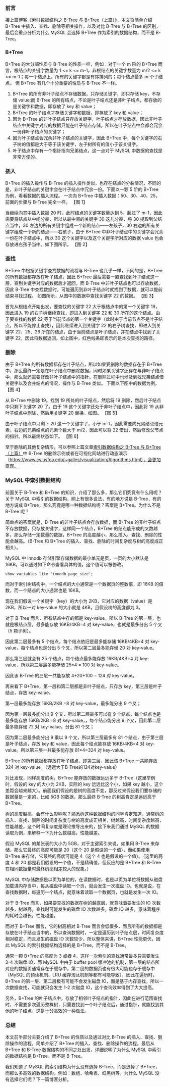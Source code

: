 ### 前言

接上篇博客[《索引数据结构之 B-Tree 与 B+Tree（上篇）》](https://mp.weixin.qq.com/s/z_TNLqqJVwYKgb2kBadTwg)，本文将简单介绍 B+Tree 中插入、查找、删除等相关操作，以及对比 B-Tree 与 B+Tree 的区别，最后会重点分析为什么 MySQL 会选择 B+Tree 作为索引的数据结构，而不是 B-Tree。

### B+Tree

B+Tree 的大分部性质与 B-Tree 的性质一样，例如：对于一个 m 阶的 B+Tree 而言，根结点的关键字数量为 1 <= k <= m-1，非根结点的关键字数量为 m/2 <= k <= m-1；每一个结点上，所有的关键字都是有序排列的；每个结点最多 m 个子结点。
但 B+Tree 有几个十分重要的性质与 B-Tree 不一样。

1. B+Tree 的所有非叶子结点不存储数据，只存储关键字，即只存储 key，不存储 value;而 B-Tree 的所有结点，不论是叶子结点还是非叶子结点，都存放的是关键字和数据，即存放了 key 和 value；
2. B+Tree 的叶子结点才存储关键字和数据，即存放了 key 和 value；
3. 因为 B+Tree 的非叶子结点只存放关键字，叶子结点才存放数据，因此非叶子结点中关键字对应的数据只能在叶子结点存储，所以在叶子结点中会都会冗余一份非叶子结点的关键字；
4. 因为叶子结点会冗余非叶子结点的关键字，因此 B+Tree 中，每个关键字的右子树的值都是大于等于该关键字，左子树所有的值小于该关键字。
5. 叶子结点中存有一个指针指向兄弟结点，这一点对于 MySQL 中数据的查找是非常方便的。

### 插入

B+Tree 的插入操作与 B-Tree 的插入操作类似，也存在结点的分裂情况，不同的是，非叶子结点的关键字会在叶子结点中冗余一份。下面以一颗 5 阶的 B+Tree 为例，看看数据的插入流程。
一次向 B+Tree 中插入数据：50、30、40、25，前面的步骤与 B-Tree 完全一样。
【图 1】

当继续向其中插入数据 20 时，此时结点的关键字数量达到 5，超过了 m-1，因此需要将结点从中间分裂，所以从最中间的关键字 30 这儿分裂，将 30 提取到父结点当中，30 左边的所有关键字组成一个新的结点——左孩子，30 右边的所有关键字组成一个新的结点——右孩子，由于 B+Tree 中非叶子结点中的关键字会冗余一份在叶子结点中，所以 30 这个关键字以及这个关键字所对应的数据 value 也会存放进右孩子当中。如下图所示。
【图 2】

### 查找

B+Tree 中根据关键字查找数据的流程与 B-Tree 也几乎一样，不同的是，B+Tree 的所有数据都存放在叶子结点，因此 B+Tree 最后需要一直查找到叶子结点这一层，查到关键字对应的数据后才返回，而 B-Tree 中非叶子结点也可以存放数据，因此 B-Tree 中查找数据时，可能遍历到非叶子结点时就找到了数据，就可以提前结束寻找过程。
如图所示，从图中的数据中查找关键字 22 的数据。
【图 3】

首先从根结点开始出发，要查找的关键字 22 大于根结点中的第一个关键字 19，因此进入 19 的右子树继续查找，即进入到关键字 22 和 30 所在的这个结点。由于要查找的数据 22 等于当前节点的第一个关键字（此时由于当前节点不是叶子结点，所以不能停止查找），因此继续进入到关键字 22 的右子树查找，即进入到关键字 22、25、26 所在的结点，由于当前结点是叶子结点，并在结点中找到了关键字 22，因此将数据返回。如上图中，红色线条即表示的是本次查找的路径。

### 删除

由于 B+Tree 的所有数据都存在叶子结点，所以如果要删除的数据存在于 B+Tree 中，那么最终一定是在叶子结点中删除数据，同时如果关键字还存在与非叶子结点中，那么就还需要修改非叶子结点中的指针。在删除过程中也涉及到找兄弟结点借关键字以及合并结点的情况，操作与 B-Tree 类似。
下面以下图中的数据为例。
【图 4】

从 B+Tree 中删除 19。找到 19 所处的叶子结点，然后将 19 删除，然后叶子结点中只剩下关键字 20 了。由于 19 这个关键字还处于非叶子结点中，因此将 19 从非叶子结点中删除，然后用关键字 20 替换。如图。
【图 5】

由于叶子结点中只剩下 20 这一个关键字了，小于 m-1，因此需要向兄弟结点借元素，右边的兄弟结点的元素个数大于 m/2，因此可以将 22 借出，然后修改父节点的指针。所以最终状态如下。
【图 6】

至于删除的其他复杂情形，可以参照上篇文章[索引数据结构之 B-Tree 与 B+Tree（上篇）](https://mp.weixin.qq.com/s/z_TNLqqJVwYKgb2kBadTwg)中 B-Tree 的删除示例或者在可视化网站进行动态演示（https://www.cs.usfca.edu/~galles/visualization/Algorithms.html），会更加直观。

### MySQL 中索引数据结构

前面关于 B-Tree 和 B+Tree 的知识，介绍了那么多，那么它们究竟有什么用呢？关于 MySQL 中索引的数据结构，网上有很多说法，有的地方说是 B-Tree，有的地方说成 B+Tree，那么究竟是哪一种数据结构呢？答案是 B+Tree。为什么不是 B-Tree 呢？

简单点的答案就是，B-Tree 的非叶子结点会存放数据，而 B+Tree 的非叶子结点不存放数据，只存放关键字，这样同一个结点，B+Tree 的结点能形成的叉数越多，那么存储一定数量的数据，B+Tree 的高度越小，那么插入、查找、删除的性能会越高。（B-Tree 和 B+Tree 的插入、查找、删除的时间复杂度与树的高度成正相关）。

MySQL 中 Innodb 存储引擎存储数据的最小单元是页，一页的大小默认是 16KB，可以通过如下命令查看具体的值，这个值可以被修改。

```shell
show variables like 'innodb_page_size';
```

而对于索引树结构中，一个结点的大小通常是一个数据页的整数倍，即 16KB 的倍数，而一个结点的大小通常也是 16KB。

现在我们假设一个关键字（key）的大小为 2KB，它对应的数据（value）是 2KB，所以一对 key-value 的大小就是 4KB，且假设树的高度都为 3。

对于 B-Tree 而言，所有结点中存的都是 key-value，所以 B-Tree 的第一层，也就是根结点层，最多能存放 16KB/4KB=4 对 key-value，也就是最多分出 5 个叉（5 颗子树）。

因此第二层最多有 5 个结点，每个结点依旧是最多能存储 16KB/4KB=4 对 key-value，每个结点也是分出 5 个叉，所以第二层最多能存储 20 对 key-value。

那么第三层就会有 25 个结点，每个结点最多能存放 16KB/4KB=4 对 key-value，所以第三层最多能存储 25\*4 = 100 对 key-value。

因此该 B-Tree 的三层一共能存放 4+20+100 = 124 对 key-value。

再来看下 B+Tree，第一层和第二层都是非叶子结点，只存放 key，第三层是叶子结点，存放 key-value。

第一层最多能存放 16KB/2KB =8 对 key-value，最多能分出 9 个叉；

因为第一层最多能分出 9 个叉，所以第二层最多可以有 9 个结点，每个结点也是最多能存放 16KB/2KB =8 对 key-value，，每个结点能分出 9 个叉，因此第二层最多能存储 72 对 key-value，分出 81 个叉；

因为第二层最多能分出 9 乘以 9 个叉，所以第三层最多有 81 个结点，由于第三层是叶子结点，存放 key 和 value，因此每个结点能存放 16KB/4KB=4 对 key-value。所以第三层一共最多能存放 81\*4=324 对 key-value。

B+Tree 的所有数据都存放在叶子结点，即第三层，因此该 B+Tree 一共能存放 324 对 key-value。（远远大于B-Tree的124对key-value）

对比发现，同样高度的树，B+Tree 能存放的数据远远多于 B-Tree（这里举例时，假设的 key 的大小为 2KB，实际的 key 远远比这个小，如果 key 越小，这个差距会越来越大）。前面我们假设的是树的高度不变，那反过来假设我们要存储的数据量是一定的，比如 5GB 的数据，那么最终 B-Tree 的树高肯定是远远高于 B+Tree。

树的高度越高，会有什么影响呢？熟悉树这种数据结构的同学肯定知道，通常树的插入、查找、删除的时间复杂度与树的高度成正相关，树越高，时间复杂度越高，性能越差，这个时间复杂度是理论推导出来的，接下来我们通过 MySQL 的数据读取为例，来解释一下为什么数越高，性能越差。

假设 MySQL 的某张表的大小为 5GB，对于主键索引来说，如果用 B-Tree 来存储，那么它最终的高度可能是 20（这个 20 是假设的一个值），而如果使用 B+Tree 来存储，它最终的高度可能是 4（这个 4 也是假设的一个值）。（这里的高度 4 和 20 都是我们假设的一个值，不是精确值，但反应的是 B+Tree 和 B-Tree 在相同数据量时最终树高相差较大的现象。）

MySQL 中存储数据是以页为单位的，在读数据时，也是以页为单位将数据从磁盘加载进内存当中，每从磁盘中读取一个页，就会发生一次磁盘 IO。也就是说，在查找数据时，每遍历一个结点，就意味着读取一个数据页，也就是发生一次 IO。

对于 B-Tree 而言，如果要查找的数据在树的越底层，就意味着要发生的 IO 次数越多，树越高，查找时可能发生的磁盘 IO 次数越多，磁盘 IO 越多，意味着程序的耗时会越长，性能越差。

而对于 B+Tree 而言，它的树高相对 B-Tree 而言会低很多，而且所有的数据都是存放在叶子结点当中的，所以查询数据时，一定是遍历到叶子结点层，时间复杂度相对稳定，而且发生的磁盘 IO 次数较少，所以整体来讲，B+Tree 性能更优，因此 MySQL 的索引数据结构选择的是 B+Tree，而不是 B-Tree。

通常一颗 B+Tree 的高度为 3 或者 4，这样一次索引的查找通常最多只需要发生 3-4 次磁盘 IO，而 MySQL 中由于 buffer pool 缓冲池的机制，第一层的结点所对应的数据页通常存在于缓存中，第二层的数据页也有很大可能也存于缓存中（MySQL 的预读机制、LRU 缓存淘汰机制等都有可能导致），因此在遍历时，B+Tree 的第一层、第二层极有可能不会发生磁盘 IO，而是基于内存查找，所以一次数据查找，可能就只会发生 1-2 次磁盘 IO，这个查询效率得到了大大提高。

另外，B+Tree 的叶子结点中，存放了相邻叶子结点的指针，因此在进行范围查找时，不需要多次遍历整棵树，只需要找到一个叶子结点后，通过指针，就能找到其他的叶子结点，这是十分高效的一种做法。

### 总结

本文前半部分主要介绍了 B+Tree 的性质以及通过对比 B-Tree 的插入、查找、删除操作的流程，简单介绍了 B+Tree 的插入、查找、删除操作的流程。最后从 B+Tree 和 B-Tree 数据结构的不同之处出发，详细说明了为什么 MySQL 中索引的数据结构是 B+Tree，而不是 B-Tree。

我们知道了 MySQL 的索引结构为什么没有选择 B-Tree，而是选择了 B+Tree，而那么多高效的数据结构，例如：数组、哈希表、红黑树等，为什么 MySQL 没有选择它们呢？下一篇博客分析。
